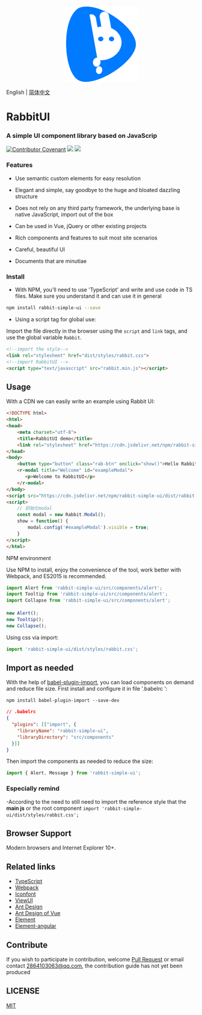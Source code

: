 <p align="center">
    <a href="http://www.rabbitui.cn">
        <img width="200" src="./assets/logo.svg">
    </a>
</p>

English | [简体中文](./README.md)

# RabbitUI

### A simple UI component library based on JavaScrip

[![Contributor Covenant](https://img.shields.io/badge/Contributor%20Covenant-2.0-4baaaa.svg)](code_of_conduct.md)
[![](https://img.shields.io/npm/v/rabbit-simple-ui.svg?style=flat-square)](https://www.npmjs.com/package/rabbit-simple-ui)
[![](https://data.jsdelivr.com/v1/package/npm/rabbit-simple-ui/badge)](https://www.jsdelivr.com/package/npm/rabbit-simple-ui) 

### Features

- Use semantic custom elements for easy resolution

- Elegant and simple, say goodbye to the huge and bloated dazzling structure

- Does not rely on any third party framework, the underlying base is native JavaScript, import out of the box

- Can be used in Vue, jQuery or other existing projects

- Rich components and features to suit most site scenarios

- Careful, beautiful UI

- Documents that are minutiae

### Install

- With NPM, you'll need to use 'TypeScript' and write and use code in TS files. Make sure you understand it and can use it in general

```bash
npm install rabbit-simple-ui --save
```

- Using a script tag for global use:

Import the file directly in the browser using the `script` and `link` tags, and use the global variable `Rabbit`.

```html
<!--import the style-->
<link rel="stylesheet" href="dist/styles/rabbit.css">
<!--import RabbitUI -->
<script type="text/javascript" src="rabbit.min.js"></script>
```

## Usage

With a CDN we can easily write an example using Rabbit UI:

```html
<!DOCTYPE html>
<html>
<head>
    <meta charset="utf-8">
    <title>RabbitUI demo</title>
    <link rel="stylesheet" href="https://cdn.jsdelivr.net/npm/rabbit-simple-ui/dist/styles/rabbit.css">
</head>
<body>
    <button type="button" class="rab-btn" onclick="show()">Hello Rabbit UI</button>
    <r-modal title="Welcome" id="exampleModal">
       <p>Welcome to RabbitUI</p>
    </r-modal>
</body>
<script src="https://cdn.jsdelivr.net/npm/rabbit-simple-ui/dist/rabbit.min.js"></script>
<script>
    // 初始化modal
    const modal = new Rabbit.Modal();
    show = function() {
        modal.config('#exampleModal').visible = true;  
    }
</script>
</html>
```

NPM environment

Use NPM to install, enjoy the convenience of the tool, work better with Webpack, and ES2015 is recommended.

```js
import Alert from 'rabbit-simple-ui/src/components/alert';
import Tooltip from 'rabbit-simple-ui/src/components/alert';
import Collapse from 'rabbit-simple-ui/src/components/alert';

new Alert();   
new Tooltip();
new Collapse();  
```

Using css via import:

```js
import 'rabbit-simple-ui/dist/styles/rabbit.css';
```

## Import as needed

With the help of [babel-plugin-import](https://github.com/ant-design/babel-plugin-import), you can load components on demand and reduce file size. First install and configure it in file '.babelrc ':

```text
npm install babel-plugin-import --save-dev
```

```json
// .babelrc
{
  "plugins": [["import", {
    "libraryName": "rabbit-simple-ui",
    "libraryDirectory": "src/components"
  }]]
}
```

Then import the components as needed to reduce the size:

```js
import { Alert, Message } from 'rabbit-simple-ui';
```

### Especially remind

-According to the need to still need to import the reference style that the **main js** or the root component `import 'rabbit-simple-ui/dist/styles/rabbit.css';`

## Browser Support

Modern browsers and Internet Explorer 10+.

## Related links

- [TypeScript](https://www.tslang.cn/)
- [Webpack](http://webpack.github.io/)
- [Iconfont](https://www.iconfont.cn/)
- [ViewUI](https://www.iviewui.com/)
- [Ant Design](https://ant.design/index-cn)
- [Ant Design of Vue](https://2x.antdv.com/docs/vue/introduce-cn/)
- [Element](https://element.eleme.cn/)
- [Element-angular](https://element-angular.faas.ele.me/guide/install)

## Contribute

If you wish to participate in contribution, welcome [Pull Request](https://github.com/vueComponent/ant-design-vue/pulls) or email contact 2864103063@qq.com, the contribution guide has not yet been produced

## LICENSE

[MIT](https://github.com/niu-grandpa/RabbitUI/blob/master/LICENSE)